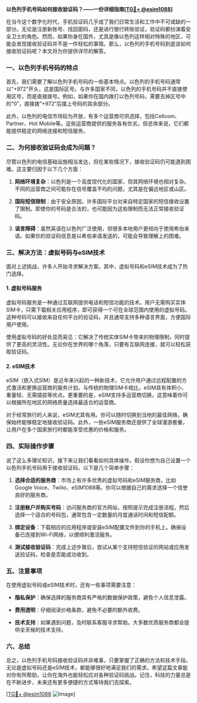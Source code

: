 **以色列手机号码如何接收验证码？——一份详细指南[[TG💪+ @esim1088](https://t.me/s/esim1088)]**

在当今这个数字化时代，手机验证码几乎成了我们日常生活和工作中不可或缺的一部分。无论是注册新账号、找回密码，还是进行银行转账验证，验证码都扮演着安全卫士的角色。然而，如果你身在国外，尤其是像以色列这样相对特殊的地区，可能会发现接收验证码并不是一件轻松的事情。那么，以色列的手机号码到底该如何接收验证码呢？本文将为你提供详尽的解答。

### 一、以色列手机号码的特点

首先，我们需要了解以色列手机号码的一些基本特点。以色列的手机号码通常以“+972”开头，这是国际区号。与许多国家不同，以色列的手机号码并不直接使用区号，而是直接拨号。例如，如果你在国内拨打以色列号码，需要去掉区号中的“0”，直接拨“+972”后接上号码的其余部分。

此外，以色列的电信市场较为开放，有多个运营商可供选择，包括Cellcom、Partner、Hot Mobile等。这些运营商提供的服务各有优劣，但总体来说，它们都能提供稳定的网络连接和短信服务。

### 二、为何接收验证码会成为问题？

尽管以色列的电信基础设施相当发达，但在某些情况下，接收验证码仍可能遇到困难。这主要归因于以下几个方面：

1. **网络环境复杂**：以色列是一个高度现代化的国家，但其网络环境也相对复杂。不同的运营商之间可能存在信号覆盖不均的问题，尤其是在偏远地区或山区。
   
2. **国际短信限制**：由于安全原因，许多国际平台对来自特定国家的短信接收设置了限制。即使你的号码是合法的，也可能因为这些限制而无法正常接收验证码。

3. **语言障碍**：虽然英语在以色列广泛使用，但很多本地用户更倾向于使用希伯来语。如果你的验证码信息是以希伯来语发送的，可能会导致理解上的困难。

### 三、解决方法：虚拟号码与eSIM技术

面对上述挑战，许多人开始寻求解决方案。其中，虚拟号码和eSIM技术成为了热门选择。

#### 1. 虚拟号码服务

虚拟号码服务是一种通过互联网提供电话和短信功能的技术。用户无需购买实体SIM卡，只需下载相关应用程序，即可获得一个可在全球范围内使用的虚拟号码。这种号码可以接收来自任何平台的验证码，并且通常支持多种语言界面，方便国际用户使用。

使用虚拟号码的好处显而易见：它解决了传统实体SIM卡带来的物理限制，同时提供了更高的灵活性。无论你在世界的哪个角落，只要有互联网连接，就可以轻松获取验证码。

#### 2. eSIM技术

eSIM（嵌入式SIM）是近年来兴起的一种新技术，它允许用户通过远程配置的方式激活和更换运营商的服务计划。与传统的物理SIM卡相比，eSIM具有体积小、重量轻、无需插拔等优点。更重要的是，eSIM支持多运营商切换，这意味着你可以根据所在地区的网络质量选择最适合的运营商。

对于经常旅行的人来说，eSIM尤其有用。你可以随时切换到当地的最佳网络，确保始终能够稳定地接收验证码。此外，一些eSIM服务商还提供了全球漫游套餐，让用户在多个国家旅行时都能享受优惠的价格和服务。

### 四、实际操作步骤

说了这么多理论知识，接下来让我们看看如何具体操作。假设你想为自己设置一个以色列手机号码用于接收验证码，以下是几个简单步骤：

1. **选择合适的服务商**：市场上有许多优秀的虚拟号码和eSIM服务商，比如Google Voice、Twilio、eSIM1088等。你可以根据自己的需求选择一个信誉良好的服务商。

2. **注册账户并购买号码**：访问服务商的官方网站，按照提示完成注册流程。然后选择一个适合的号码包，通常包含一定数量的月度通话时间和短信配额。

3. **绑定设备**：下载相应的应用程序或安装eSIM配置文件到你的手机上。确保设备已连接到Wi-Fi网络，以便顺利激活服务。

4. **测试接收验证码**：完成上述步骤后，尝试从某个支持短信验证的网站或应用发送验证码，检查是否能成功收到。

### 五、注意事项

在使用虚拟号码或eSIM技术时，还有一些事项需要注意：

- **隐私保护**：确保选择的服务商具有严格的数据保护政策，避免个人信息泄露。
  
- **费用透明**：仔细阅读价格条款，避免不必要的额外收费。

- **技术支持**：如果遇到问题，及时联系客服寻求帮助。大多数优质服务商都会提供全天候的技术支持。

### 六、总结

总之，以色列手机号码接收验证码并非难事，只要掌握了正确的方法和技术手段。无论是虚拟号码还是eSIM技术，都能够很好地满足我们的需求。希望这篇文章能对你有所帮助，让你在海外也能轻松应对各种验证码挑战。记住，科技的力量总是在不断进步，未来还有更多便捷的方式等待我们去探索。

[[TG💪+ @esim1088](https://t.me/s/esim1088) ![Image](https://i.postimg.cc/4NQfJmqS/Snipaste-2025-05-13-00-14-12.png)]